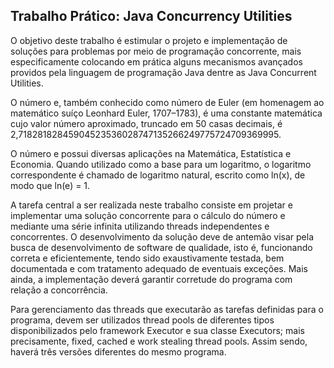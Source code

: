 ## Trabalho Prático: Java Concurrency Utilities

O objetivo deste trabalho é estimular o projeto e implementação de soluções para problemas por meio
de programação concorrente, mais especificamente colocando em prática alguns mecanismos avançados
providos pela linguagem de programação Java dentre as Java Concurrent Utilities.

O número e, também conhecido como número de Euler (em homenagem ao matemático suíço Leonhard
Euler, 1707–1783), é uma constante matemática cujo valor número aproximado, truncado em 50 casas
decimais, é 2,71828182845904523536028747135266249775724709369995.

O número e possui diversas aplicações na Matemática, Estatística e Economia. Quando utilizado como
a base para um logaritmo, o logaritmo correspondente é chamado de logaritmo natural, escrito como
ln(x), de modo que ln(e) = 1.

A tarefa central a ser realizada neste trabalho consiste em projetar e implementar uma solução
concorrente para o cálculo do número e mediante uma série infinita utilizando threads independentes e
concorrentes. O desenvolvimento da solução deve de antemão visar pela busca de desenvolvimento de
software de qualidade, isto é, funcionando correta e eficientemente, tendo sido exaustivamente testada,
bem documentada e com tratamento adequado de eventuais exceções. Mais ainda, a implementação
deverá garantir corretude do programa com relação a concorrência.

Para gerenciamento das threads que executarão as tarefas definidas para o programa, devem ser
utilizados thread pools de diferentes tipos disponibilizados pelo framework Executor e sua classe
Executors; mais precisamente, fixed, cached e work stealing thread pools. Assim sendo, haverá três
versões diferentes do mesmo programa.
